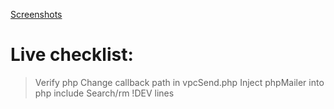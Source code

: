 [Screenshots][0]

Live checklist:
===============
> Verify php
> Change callback path in vpcSend.php
> Inject phpMailer into php include
> Search/rm !DEV lines

[0]:http://imgur.com/a/R8wqR/all
